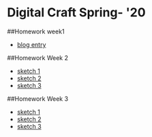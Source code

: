 # Digital Craft Spring- '20

##Homework week1
* [blog entry]()

##Homework Week 2
* [sketch 1]()
* [sketch 2]()
* [sketch 3]()

##Homework Week 3
* [sketch 1]()
* [sketch 2]()
* [sketch 3]()
